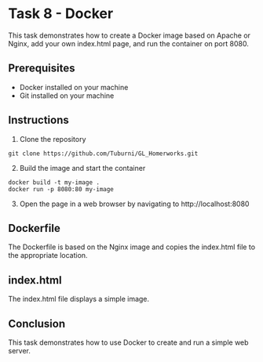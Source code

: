 # Task 8 - Docker

This task demonstrates how to create a Docker image based on Apache or Nginx, add your own index.html page, and run the container on port 8080.

## Prerequisites
- Docker installed on your machine
- Git installed on your machine

## Instructions
1. Clone the repository

```
git clone https://github.com/Tuburni/GL_Homerworks.git
```

2. Build the image and start the container

```
docker build -t my-image .
docker run -p 8080:80 my-image
```

3. Open the page in a web browser by navigating to http://localhost:8080

## Dockerfile
The Dockerfile is based on the Nginx image and copies the index.html file to the appropriate location.

## index.html
The index.html file displays a simple image.

## Conclusion
This task demonstrates how to use Docker to create and run a simple web server.
